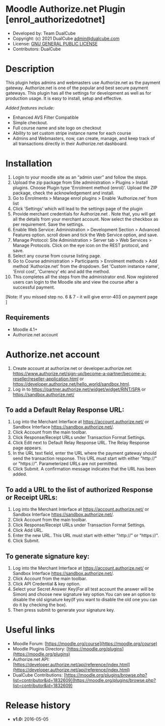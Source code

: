 Moodle Authorize.net Plugin [enrol_authorizedotnet]
=======================
* Developed by: Team DualCube
* Copyright: (c) 2021 DualCube <admin@dualcube.com>
* License: [GNU GENERAL PUBLIC LICENSE](LICENSE)
* Contributors:  DualCube

Description
===========
This plugin helps admins and webmasters use Authorize.net as the payment gateway. Authorize.net is one of the popular and best secure payment gateways. This plugin has all the settings for development as well as for production usage. It is easy to install, setup and effective.

_Added features include:_
* Enhanced AVS Filter Compatible
* Simple checkout. 
* Full course name and site logo on checkout
* Ability to set custom stripe instance name for each course
* Admins and Webmasters, now, can create, manage, and keep track of all transactions directly in their Authorize.net dashboard.

Installation
============
1. Login to your moodle site as an “admin user” and follow the steps.
2. Upload the zip package from Site administration > Plugins > Install plugins. Choose Plugin type 'Enrolment method (enrol)'. Upload the ZIP package, check the acknowledgement and install.
3. Go to Enrolments > Manage enrol plugins > Enable 'Authorize.net' from list
4. Click 'Settings' which will lead to the settings page of the plugin
5. Provide merchant credentials for Authorize.net . Note that, you will get all the details from your merchant account.  Now select the checkbox as per requirement. Save the settings.
6. Enable Web Service: Administration > Development Section > Advanced Features option. scroll down and tick the Web Service option, and save.
7. Manage Protocol: Site Administration > Server tab > Web Services > Manage Protocols. Click on the eye icon on the REST protocol, and save.
8. Select any course from course listing page.
9. Go to Course administration > Participants > Enrolment methods > Add method 'Authorize.net' from the dropdown. Set 'Custom instance name', 'Enrol cost', 'Currency' etc and add the method.
10. This completes all the steps from the administrator end. Now registered users can login to the Moodle site and view the course after a successful payment.

[Note: If you missed step no. 6 & 7 - it will give error-403 on payment page ]



Requirements
------------
* Moodle 4.1+
* Authorize.net account


Authorize.net account
=====================
1. Create account at authorize.net or developer.authorize.net https://www.authorize.net/sign-up/become-a-partner/become-a-reseller/reseller-application.html or https://developer.authorize.net/hello_world/sandbox.html. 
2. Log in to https://partner.authorize.net/widget/widget/RINT/SPA or https://sandbox.authorize.net/


To add a Default Relay Response URL:
-----------------------------------
1. Log into the Merchant Interface at https://account.authorize.net/ or Sandbox Interface https://sandbox.authorize.net/.
2. Click Account from the main toolbar.
2. Click Response/Receipt URLs under Transaction Format Settings.
3. Click Edit next to Default Relay Response URL. The Relay Response page appears.
4. In the URL text field, enter the URL where the payment gateway should send the transaction response. This URL must start with either "http://" or "https://". Parameterized URLs are not permitted.
5. Click Submit. A confirmation message indicates that the URL has been added.



To add a URL to the list of authorized Response or Receipt URLs:
---------------------------------------------------------------
1. Log into the Merchant Interface at https://account.authorize.net/ or Sandbox Interface https://sandbox.authorize.net/.
2. Click Account from the main toolbar.
2. Click Response/Receipt URLs under Transaction Format Settings.
3. Click Add URL.
4. Enter the new URL. This URL must start with either "http://" or "https://".
5. Click Submit.

To generate signature key:
--------------------------
1. Log into the Merchant Interface at https://account.authorize.net/ or Sandbox Interface https://sandbox.authorize.net/.
2. Click Account from the main toolbar.
3. Click API Credential & key option.
4. Select your Secret Answer Key(For all test account the answer will be Simon) and choose new signature key option.You can see an option to disable the old signature key(If you want to disable the old one you can do it by checking the box).
5. Then press submit to generate your signature key.

Useful links
============
* Moodle Forum: [https://moodle.org/course](https://moodle.org/course)
* Moodle Plugins Directory:  [https://moodle.org/plugins](https://moodle.org/plugins)
* Authorize.net API: [https://developer.authorize.net/api/reference/index.html](https://developer.authorize.net/api/reference/index.html)
* DualCube Contributions: [https://moodle.org/plugins/browse.php?list=contributor&id=1832609](https://moodle.org/plugins/browse.php?list=contributor&id=1832609)


Release history
===============
* **v1.0:** 2016-05-05